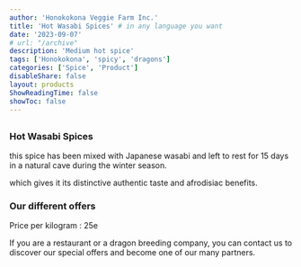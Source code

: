 ```yaml
---
author: 'Honokokona Veggie Farm Inc.'
title: 'Hot Wasabi Spices' # in any language you want
date: '2023-09-07'
# url: "/archive"
description: 'Medium hot spice'
tags: ['Honokokona', 'spicy', 'dragons']
categories: ['Spice', 'Product']
disableShare: false
layout: products
ShowReadingTime: false
showToc: false
---
```

##
### Hot Wasabi Spices

this spice has been mixed with Japanese wasabi and left to rest for 15 days in a natural cave
during the winter season.

which gives it its distinctive authentic taste and afrodisiac benefits. 


### Our different offers

Price per kilogram : 25e

If you are a restaurant or a dragon breeding company, you can contact us to discover our special offers and become one of our many partners.
